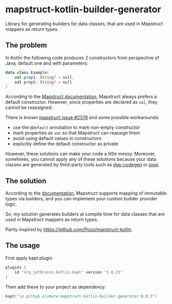 # mapstruct-kotlin-builder-generator

Library for generating builders for data classes, that are used in Mapstruct mappers as return types.

## The problem

In Kotlin the following code produces 2 constructors from perspective of Java,
default one and with parameters:

```kotlin
data class Example(
    val prop1: String? = null,
    val prop2: String? = null
)
```

According to the
[Mapstruct documentation](https://mapstruct.org/documentation/stable/reference/html/#mapping-with-constructors),
Mapstruct always prefers a default constructor. However, since properties are declared as `val`,
they cannot be reassigned.

There is known [mapstruct issue #2378](https://github.com/mapstruct/mapstruct/issues/2378)
and some possible workarounds:

- use the `@Default` annotation to mark non-empty constructor
- mark properties as `var` so that Mapstruct can reassign them
- avoid using default values in constructors
- explicitly define the default constructor as private

However, these solutions can make your code a little messy.
Moreover, sometimes, you cannot apply any of these solutions
because your data classes are generated by third-party tools such as
[dgs-codegen](https://github.com/Netflix/dgs-codegen) or [jooq](https://github.com/jOOQ/jOOQ).

## The solution

According to the [documentation](https://mapstruct.org/documentation/dev/reference/html/#mapping-with-builders),
Mapstruct supports mapping of immutable types via builders, and you can implement your custom builder provider logic.

So, my solution generates builders at compile time for data classes that are used in Mapstruct mappers
as return types.

Partly inspired by https://github.com/Pozo/mapstruct-kotlin.

## The usage

First apply kapt plugin

```groovy
plugins {
    id "org.jetbrains.kotlin.kapt" version "1.6.21"
}
```

Then add these to your project as dependency:

```groovy
kapt("io.github.olxmute:mapstruct-kotlin-builder-generator:0.0.3")
```